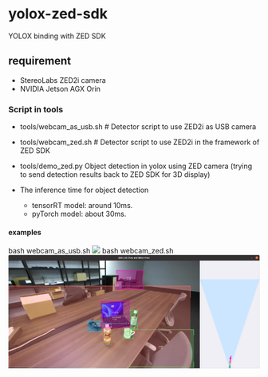 # yolox-zed-sdk
YOLOX binding with ZED SDK

## requirement
- StereoLabs ZED2i camera
- NVIDIA Jetson AGX Orin

### Script in tools
- tools/webcam_as_usb.sh # Detector script to use ZED2i as USB camera
- tools/webcam_zed.sh # Detector script to use ZED2i in the framework of ZED SDK
- tools/demo_zed.py Object detection in yolox using ZED camera (trying to send detection results back to ZED SDK for 3D display)

- The inference time for object detection
  - tensorRT model: around 10ms.
  - pyTorch model: about 30ms.

#### examples
bash webcam_as_usb.sh
![](tools/figures/webcam_as_usb.png)
bash webcam_zed.sh 
![](tools/figures/webcam_zed.png)

